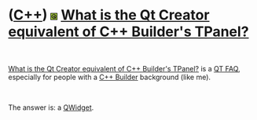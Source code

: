 



 

 

 

 

 

([C++](Cpp.md)) ![Qt](PicQt.png) [What is the Qt Creator equivalent of C++ Builder's TPanel?](CppQtTPanel.md)
===============================================================================================================

 

[What is the Qt Creator equivalent of C++ Builder's
TPanel?](CppQtTPanel.md) is a [QT FAQ](CppQtFaq.md), especially for
people with a [C++ Builder](CppBuilder.md) background (like me).

 

The answer is: a [QWidget](CppQWidget.md).

 

 

 

 

 





 



